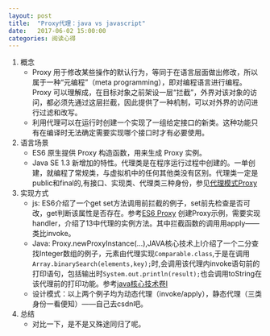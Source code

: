 ```yaml
---
layout: post
title:  "Proxy代理：java vs javascript"
date:   2017-06-02 15:00:00
categories: 阅读心得
---
```


1. 概念
	* Proxy 用于修改某些操作的默认行为，等同于在语言层面做出修改，所以属于一种“元编程”（meta programming），即对编程语言进行编程。Proxy 可以理解成，在目标对象之前架设一层“拦截”，外界对该对象的访问，都必须先通过这层拦截，因此提供了一种机制，可以对外界的访问进行过滤和改写。
	* 利用代理可以在运行时创建一个实现了一组给定接口的新类。这种功能只有在编译时无法确定需要实现哪个接口时才有必要使用。
2. 语言场景
	* ES6 原生提供 Proxy 构造函数，用来生成 Proxy 实例。
	* Java SE 1.3 新增加的特性。代理类是在程序运行过程中创建的。一单创建，就编程了常规类，与虚拟机中的任何其他类没有区别。代理类一定是public和final的,有接口、实现类、代理类三种身份，参见[代理模式Proxy][3]
3. 实现方式
	* js: ES6介绍了一个get set方法调用前拦截的例子，set前先检查是否可改，get判断该属性是否存在。参考[ES6 Proxy][1] 创建Proxy示例，需要实现handler，介绍了13中代理的实例方法。其中拦截函数的调用用apply——类比invoke。
	* Java: Proxy.newProxyInstance(…),JAVA核心技术上I介绍了一个二分查找Integer数组的例子，元素由代理实现<code>Comparable.class</code>,于是在调用<code>Array.binarySearch(elements,key);</code>时,会调用该代理内invoke语句前的打印语句，包括输出时<code>System.out.println(result);</code>也会调用toString在该代理前的打印功能。参考[java核心技术卷I][2]
	* 设计模式：以上两个例子均为动态代理（invoke/apply），静态代理（三类身份一看便知）——自己去csdn吧。
4. 总结
	* 对比一下，是不是又殊途同归了呢。

> [1]: http://es6.ruanyifeng.com/#docs/proxy "阮一峰 Proxy"
> [2]: java核心技术卷I，第9版 "java core I"
> [3]: http://blog.csdn.net/hguisu/article/details/7542143 " 设计模式（十一）代理模式Proxy（结构型）"
